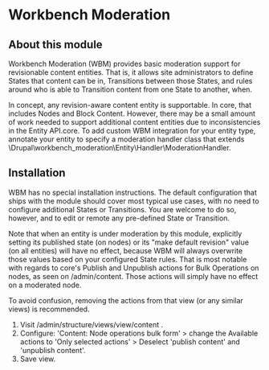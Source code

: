 Workbench Moderation
====================

About this module
-----------------
Workbench Moderation (WBM) provides basic moderation support for revisionable content entities.  That is, it allows
site administrators to define States that content can be in, Transitions between those States, and rules around who
is able to Transition content from one State to another, when.

In concept, any revision-aware content entity is supportable.  In core, that includes Nodes and Block Content. However,
there may be a small amount of work needed to support additional content entities due to inconsistencies in the
Entity API.core. To add custom WBM integration for your entity type, annotate your entity to specify a moderation
handler class that extends \Drupal\workbench_moderation\Entity\Handler\ModerationHandler.

Installation
------------

WBM has no special installation instructions. The default configuration that ships with the module should cover most
typical use cases, with no need to configure additional States or Transitions. You are welcome to do so, however, and
to edit or remote any pre-defined State or Transition.

Note that when an entity is under moderation by this module, explicitly setting its published state (on nodes) or its
"make default revision" value (on all entities) will have no effect, because WBM will always overwrite those values based
on your configured State rules.  That is most notable with regards to core's Publish and Unpublish actions for Bulk
Operations on nodes, as seen on /admin/content.  Those actions will simply have no effect on a moderated node.

To avoid confusion, removing the actions from that view (or any similar views) is recommended.

1) Visit /admin/structure/views/view/content .
2) Configure: 'Content: Node operations bulk form' > change the Available actions to 'Only selected actions' > Deselect 'publish content' and 'unpublish content'.
3) Save view.
